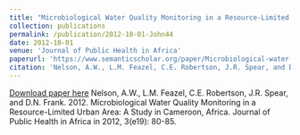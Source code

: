 ```yaml
---
title: "Microbiological Water Quality Monitoring in a Resource-Limited Urban Area: A Study in Cameroon, Africa"
collection: publications
permalink: /publication/2012-10-01-John44
date: 2012-10-01
venue: 'Journal of Public Health in Africa'
paperurl: 'https://www.semanticscholar.org/paper/Microbiological-water-quality-monitoring-in-a-urban-Nelson-Feazel/d24e4855d94b13ba26ff214593983d8b484eb263'
citation: 'Nelson, A.W., L.M. Feazel, C.E. Robertson, J.R. Spear, and D.N. Frank.  2012.  Microbiological Water Quality Monitoring in a Resource-Limited Urban Area: A Study in Cameroon, Africa.  Journal of Public Health in Africa in 2012, 3(e19):  80-85.'
---
```


<a href='https://www.semanticscholar.org/paper/Microbiological-water-quality-monitoring-in-a-urban-Nelson-Feazel/d24e4855d94b13ba26ff214593983d8b484eb263'>Download paper here</a>
Nelson, A.W., L.M. Feazel, C.E. Robertson, J.R. Spear, and D.N. Frank.  2012.  Microbiological Water Quality Monitoring in a Resource-Limited Urban Area: A Study in Cameroon, Africa.  Journal of Public Health in Africa in 2012, 3(e19):  80-85.